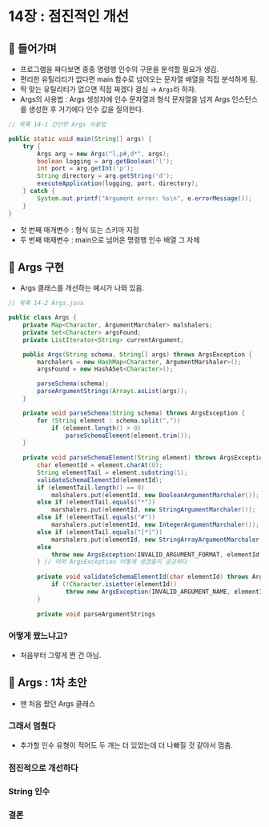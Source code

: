 # 14장 : 점진적인 개선
## 📌 들어가며

- 프로그램을 짜다보면 종종 명령행 인수의 구문을 분석할 필요가 생김.
- 편리한 유틸리티가 없다면 main 함수로 넘어오는 문자열 배열을 직접 분석하게 됨.
- 딱 맞는 유틸리티가 없으면 직접 짜겠다 결심 → `Args`라 하자.
- Args의 사용법 : Args 생성자에 인수 문자열과 형식 문자열을 넘겨 Args 인스턴스를 생성한 후 거기에다 인수 값을 질의한다.

```java
// 목록 14-1 간단한 Args 사용법

public static void main(String[] args) {
	try {
		Args arg = new Args("l,p#,d*", args);
		boolean logging = arg.getBoolean('l');
		int port = arg.getInt('p');
		String directory = arg.getString('d');
		executeApplication(logging, port, directory);
	} catch {
		System.out.printf("Argument error: %s\n", e.errorMessage());
	}
}
```

- 첫 번째 매개변수 : 형식 또는 스키마 지정
- 두 번째 매재변수 : main으로 넘어온 명령행 인수 배열 그 자체

## 📌 Args 구현

- Args 클래스를 개선하는 예시가 나와 있음.
```java
// 목록 14-2 Args.java

public class Args {
	private Map<Character, ArgumentMarchaler> malshalers;
	private Set<Character> argsFound;
	private ListIterator<String> currentArgument;

	public Args(String schema, String[] args) throws ArgsException {
		marchalers = new HashMap<Character, ArgumentMarshaler>();
		argsFound = new HashASet<Character>();

		parseSchema(schema);
		parseArgumentStrings(Arrays.asList(args));
	}

	private void parseSchema(String schema) throws ArgsException {
		for (String element : schema.split(","))
			if (element.length() > 0)
				parseSchemaElement(element.trim());
	}
	
	private void parseSchemaElement(String element) throws ArgsException {
		char elementId = element.charAt(0);
		String elementTail = element.substring(1);
		validateSchemaElementId(elementId);
		if (elementTail.length() == 0)
			malshalers.put(elementId, new BooleanArgumentMarchaler());
		else if (elementTail.equals("*"))
			marshalers.put(elementId, new StringArgumentMarchaler());
		else if (elementTail.equals("#"))
			marshalers.put(elementId, new IntegerArgumentMarchaler());
		else if (elementTail.equals("[*]"))
			marshalers.put(elementId, new StringArrayArgumentMarchaler());
		else
			throw new ArgsException(INVALID_ARGUMENT_FORMAT, elementId, elementTail);
		} // 어머 ArgsException 어떻게 생겼을지 궁금하다
	
		private void validateSchemaElementId(char elementId) throws ArgsException {
			if (!Character.isLetter(elementId))
				throw new ArgsException(INVALID_ARGUMENT_NAME, elementId, null);
		}
	
		private void parseArgumentStrings

```


### 어떻게 짰느냐고?

- 처음부터 그렇게 짠 건 아님.

## 📌 Args : 1차 초안

- 맨 처음 짰던 Args 클래스
### 그래서 멈췄다
- 추가할 인수 유형이 적어도 두 개는 더 있었는데 더 나빠질 것 같아서 멈춤.

### 점진적으로 개선하다

### String 인수

### 결론
